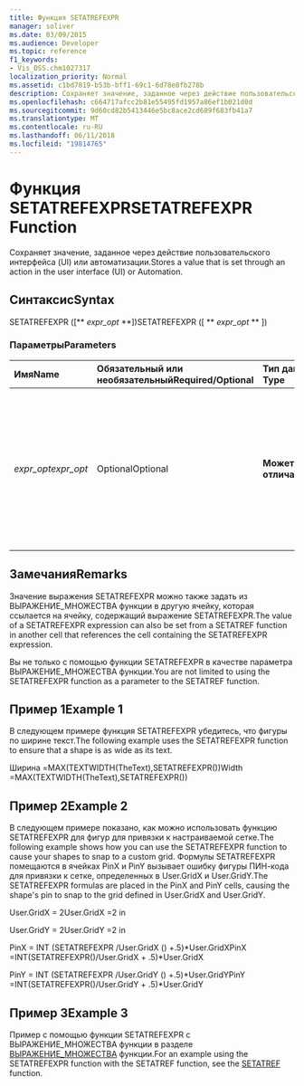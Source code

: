 ```yaml
---
title: Функция SETATREFEXPR
manager: soliver
ms.date: 03/09/2015
ms.audience: Developer
ms.topic: reference
f1_keywords:
- Vis_DSS.chm1027317
localization_priority: Normal
ms.assetid: c1bd7819-b53b-bff1-69c1-6d78e8fb278b
description: Сохраняет значение, заданное через действие пользовательского интерфейса (UI) или автоматизации.
ms.openlocfilehash: c664717afcc2b81e55495fd1957a86ef1b021d0d
ms.sourcegitcommit: 9d60cd82b5413446e5bc8ace2cd689f683fb41a7
ms.translationtype: MT
ms.contentlocale: ru-RU
ms.lasthandoff: 06/11/2018
ms.locfileid: "19814765"
---
```

# <a name="setatrefexpr-function"></a><span data-ttu-id="ef67d-103">Функция SETATREFEXPR</span><span class="sxs-lookup"><span data-stu-id="ef67d-103">SETATREFEXPR Function</span></span>

<span data-ttu-id="ef67d-104">Сохраняет значение, заданное через действие пользовательского интерфейса (UI) или автоматизации.</span><span class="sxs-lookup"><span data-stu-id="ef67d-104">Stores a value that is set through an action in the user interface (UI) or Automation.</span></span>
  
## <a name="syntax"></a><span data-ttu-id="ef67d-105">Синтаксис</span><span class="sxs-lookup"><span data-stu-id="ef67d-105">Syntax</span></span>

<span data-ttu-id="ef67d-106">SETATREFEXPR ([** *expr_opt* **])</span><span class="sxs-lookup"><span data-stu-id="ef67d-106">SETATREFEXPR ([ ** *expr_opt* ** ])</span></span> 
  
### <a name="parameters"></a><span data-ttu-id="ef67d-107">Параметры</span><span class="sxs-lookup"><span data-stu-id="ef67d-107">Parameters</span></span>

|<span data-ttu-id="ef67d-108">**Имя**</span><span class="sxs-lookup"><span data-stu-id="ef67d-108">**Name**</span></span>|<span data-ttu-id="ef67d-109">**Обязательный или необязательный**</span><span class="sxs-lookup"><span data-stu-id="ef67d-109">**Required/Optional**</span></span>|<span data-ttu-id="ef67d-110">**Тип данных**</span><span class="sxs-lookup"><span data-stu-id="ef67d-110">**Data Type**</span></span>|<span data-ttu-id="ef67d-111">**Описание**</span><span class="sxs-lookup"><span data-stu-id="ef67d-111">**Description**</span></span>|
|:-----|:-----|:-----|:-----|
| <span data-ttu-id="ef67d-112">_expr_opt_</span><span class="sxs-lookup"><span data-stu-id="ef67d-112">_expr_opt_</span></span> <br/> |<span data-ttu-id="ef67d-113">Optional</span><span class="sxs-lookup"><span data-stu-id="ef67d-113">Optional</span></span>  <br/> |<span data-ttu-id="ef67d-114">**Может отличаться**</span><span class="sxs-lookup"><span data-stu-id="ef67d-114">**Varies**</span></span> <br/> |<span data-ttu-id="ef67d-115">Выражение, которое заменяется значение или выражение, назначаемое для связанной ячейки в ВЫРАЖЕНИЕ_МНОЖЕСТВА функции.</span><span class="sxs-lookup"><span data-stu-id="ef67d-115">An expression that is replaced by the value or expression being assigned to the referenced cell in the SETATREF function.</span></span> <span data-ttu-id="ef67d-116">Если не указано, его начальное значение равно 0 (ноль).</span><span class="sxs-lookup"><span data-stu-id="ef67d-116">If not indicated, its initial value is 0 (zero).</span></span>  <br/> |
   
## <a name="remarks"></a><span data-ttu-id="ef67d-117">Замечания</span><span class="sxs-lookup"><span data-stu-id="ef67d-117">Remarks</span></span>

<span data-ttu-id="ef67d-118">Значение выражения SETATREFEXPR можно также задать из ВЫРАЖЕНИЕ_МНОЖЕСТВА функции в другую ячейку, которая ссылается на ячейку, содержащий выражение SETATREFEXPR.</span><span class="sxs-lookup"><span data-stu-id="ef67d-118">The value of a SETATREFEXPR expression can also be set from a SETATREF function in another cell that references the cell containing the SETATREFEXPR expression.</span></span> 
  
<span data-ttu-id="ef67d-119">Вы не только с помощью функции SETATREFEXPR в качестве параметра ВЫРАЖЕНИЕ_МНОЖЕСТВА функции.</span><span class="sxs-lookup"><span data-stu-id="ef67d-119">You are not limited to using the SETATREFEXPR function as a parameter to the SETATREF function.</span></span> 
  
## <a name="example-1"></a><span data-ttu-id="ef67d-120">Пример 1</span><span class="sxs-lookup"><span data-stu-id="ef67d-120">Example 1</span></span>

<span data-ttu-id="ef67d-121">В следующем примере функция SETATREFEXPR убедитесь, что фигуры по ширине текст.</span><span class="sxs-lookup"><span data-stu-id="ef67d-121">The following example uses the SETATREFEXPR function to ensure that a shape is as wide as its text.</span></span>
  
<span data-ttu-id="ef67d-122">Ширина =MAX(TEXTWIDTH(TheText),SETATREFEXPR())</span><span class="sxs-lookup"><span data-stu-id="ef67d-122">Width =MAX(TEXTWIDTH(TheText),SETATREFEXPR())</span></span>
  
## <a name="example-2"></a><span data-ttu-id="ef67d-123">Пример 2</span><span class="sxs-lookup"><span data-stu-id="ef67d-123">Example 2</span></span>

<span data-ttu-id="ef67d-124">В следующем примере показано, как можно использовать функцию SETATREFEXPR для фигур для привязки к настраиваемой сетке.</span><span class="sxs-lookup"><span data-stu-id="ef67d-124">The following example shows how you can use the SETATREFEXPR function to cause your shapes to snap to a custom grid.</span></span> <span data-ttu-id="ef67d-125">Формулы SETATREFEXPR помещаются в ячейках PinX и PinY вызывает ошибку фигуры ПИН-кода для привязки к сетке, определенных в User.GridX и User.GridY.</span><span class="sxs-lookup"><span data-stu-id="ef67d-125">The SETATREFEXPR formulas are placed in the PinX and PinY cells, causing the shape's pin to snap to the grid defined in User.GridX and User.GridY.</span></span> 
  
<span data-ttu-id="ef67d-126">User.GridX = 2</span><span class="sxs-lookup"><span data-stu-id="ef67d-126">User.GridX =2 in</span></span>
  
<span data-ttu-id="ef67d-127">User.GridY = 2</span><span class="sxs-lookup"><span data-stu-id="ef67d-127">User.GridY =2 in</span></span>
  
<span data-ttu-id="ef67d-128">PinX = INT (SETATREFEXPR /User.GridX () +.5)\*User.GridX</span><span class="sxs-lookup"><span data-stu-id="ef67d-128">PinX =INT(SETATREFEXPR()/User.GridX + .5)\*User.GridX</span></span>
  
<span data-ttu-id="ef67d-129">PinY = INT (SETATREFEXPR /User.GridY () +.5)\*User.GridY</span><span class="sxs-lookup"><span data-stu-id="ef67d-129">PinY =INT(SETATREFEXPR()/User.GridY + .5)\*User.GridY</span></span>
  
## <a name="example-3"></a><span data-ttu-id="ef67d-130">Пример 3</span><span class="sxs-lookup"><span data-stu-id="ef67d-130">Example 3</span></span>

<span data-ttu-id="ef67d-131">Пример с помощью функции SETATREFEXPR с ВЫРАЖЕНИЕ_МНОЖЕСТВА функции в разделе [ВЫРАЖЕНИЕ_МНОЖЕСТВА](setatref-function.md) функции.</span><span class="sxs-lookup"><span data-stu-id="ef67d-131">For an example using the SETATREFEXPR function with the SETATREF function, see the [SETATREF](setatref-function.md) function.</span></span> 
  

